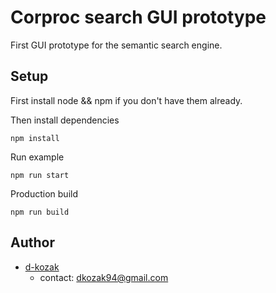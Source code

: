 # Corproc search GUI prototype

First GUI prototype for the semantic search engine.

## Setup

First install node && npm if you don't have them already.

Then install dependencies
```
npm install
```

Run example
```
npm run start
```
Production build
```
npm run build
```

## Author
* [d-kozak](https://github.com/d-kozak/)
    * contact: [dkozak94@gmail.com](mailto:dkozak94@gmail.com)

